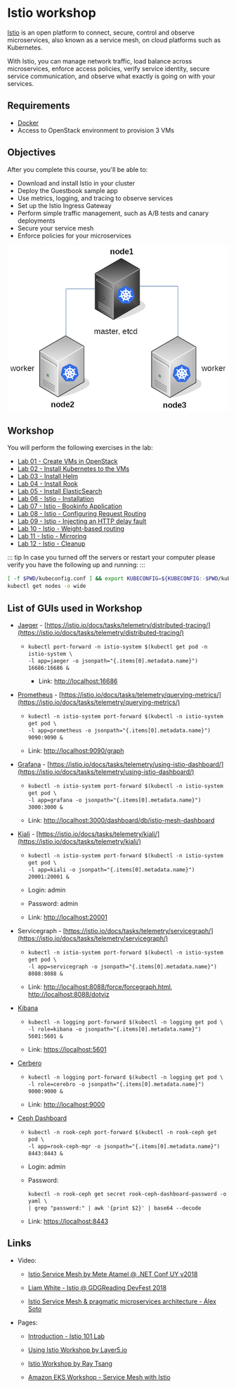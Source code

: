 # Istio workshop

[Istio](https://istio.io/) is an open platform to connect, secure, control
and observe microservices, also known as a service mesh, on cloud platforms
such as Kubernetes.

With Istio, you can manage network traffic, load balance across microservices,
enforce access policies, verify service identity, secure service communication,
and observe what exactly is going on with your services.

## Requirements

* [Docker](https://www.docker.com/)
* Access to OpenStack environment to provision 3 VMs

## Objectives

After you complete this course, you'll be able to:

* Download and install Istio in your cluster
* Deploy the Guestbook sample app
* Use metrics, logging, and tracing to observe services
* Set up the Istio Ingress Gateway
* Perform simple traffic management, such as A/B tests and canary deployments
* Secure your service mesh
* Enforce policies for your microservices

![Lab diagram](./lab-02/kubeadm_diagram.png "Lab diagram")

## Workshop

You will perform the following exercises in the lab:

* [Lab 01 - Create VMs in OpenStack](lab-01/README.md)
* [Lab 02 - Install Kubernetes to the VMs](lab-02/README.md)
* [Lab 03 - Install Helm](lab-03/README.md)
* [Lab 04 - Install Rook](lab-04/README.md)
* [Lab 05 - Install ElasticSearch](lab-05/README.md)
* [Lab 06 - Istio - Installation](lab-06/README.md)
* [Lab 07 - Istio - Bookinfo Application](lab-07/README.md)
* [Lab 08 - Istio - Configuring Request Routing](lab-08/README.md)
* [Lab 09 - Istio - Injecting an HTTP delay fault](lab-09/README.md)
* [Lab 10 - Istio - Weight-based routing](lab-10/README.md)
* [Lab 11 - Istio - Mirroring](lab-11/README.md)
* [Lab 12 - Istio - Cleanup](lab-12/README.md)

::: tip
In case you turned off the servers or restart your computer please verify you
have the following up and running:
:::

```bash
[ -f $PWD/kubeconfig.conf ] && export KUBECONFIG=${KUBECONFIG:-$PWD/kubeconfig.conf}
kubectl get nodes -o wide
```

## List of GUIs used in Workshop

* [Jaeger](https://www.jaegertracing.io/) - [https://istio.io/docs/tasks/telemetry/distributed-tracing/](https://istio.io/docs/tasks/telemetry/distributed-tracing/)

  * ```shell
    kubectl port-forward -n istio-system $(kubectl get pod -n istio-system \
    -l app=jaeger -o jsonpath="{.items[0].metadata.name}") 16686:16686 &
    ```

    * Link: [http://localhost:16686](http://localhost:16686)

* [Prometheus](https://prometheus.io/) - [https://istio.io/docs/tasks/telemetry/querying-metrics/](https://istio.io/docs/tasks/telemetry/querying-metrics/)

  * ```shell
    kubectl -n istio-system port-forward $(kubectl -n istio-system get pod \
    -l app=prometheus -o jsonpath="{.items[0].metadata.name}") 9090:9090 &
    ```

  * Link: [http://localhost:9090/graph](http://localhost:9090/graph)

* [Grafana](https://grafana.com/) - [https://istio.io/docs/tasks/telemetry/using-istio-dashboard/](https://istio.io/docs/tasks/telemetry/using-istio-dashboard/)

  * ```shell
    kubectl -n istio-system port-forward $(kubectl -n istio-system get pod \
    -l app=grafana -o jsonpath="{.items[0].metadata.name}") 3000:3000 &
    ```

  * Link: [http://localhost:3000/dashboard/db/istio-mesh-dashboard](http://localhost:3000/dashboard/db/istio-mesh-dashboard)

* [Kiali](https://www.kiali.io/) - [https://istio.io/docs/tasks/telemetry/kiali/](https://istio.io/docs/tasks/telemetry/kiali/)

  * ```shell
    kubectl -n istio-system port-forward $(kubectl -n istio-system get pod \
    -l app=kiali -o jsonpath="{.items[0].metadata.name}") 20001:20001 &
    ```

  * Login: admin

  * Password: admin

  * Link: [http://localhost:20001](http://localhost:20001)

* Servicegraph - [https://istio.io/docs/tasks/telemetry/servicegraph/](https://istio.io/docs/tasks/telemetry/servicegraph/)

  * ```shell
    kubectl -n istio-system port-forward $(kubectl -n istio-system get pod \
    -l app=servicegraph -o jsonpath="{.items[0].metadata.name}") 8088:8088 &
    ```

  * Link: [http://localhost:8088/force/forcegraph.html](http://localhost:8088/force/forcegraph.html),
    [http://localhost:8088/dotviz](http://localhost:8088/dotviz)

* [Kibana](https://www.elastic.co/products/kibana)

  * ```shell
    kubectl -n logging port-forward $(kubectl -n logging get pod \
    -l role=kibana -o jsonpath="{.items[0].metadata.name}") 5601:5601 &
    ```

  * Link: [https://localhost:5601](https://localhost:5601)

* [Cerbero](https://github.com/lmenezes/cerebro)

  * ```shell
    kubectl -n logging port-forward $(kubectl -n logging get pod \
    -l role=cerebro -o jsonpath="{.items[0].metadata.name}") 9000:9000 &
    ```

  * Link: [http://localhost:9000](http://localhost:9000)

* [Ceph Dashboard](http://docs.ceph.com/docs/mimic/mgr/dashboard/)

  * ```shell
    kubectl -n rook-ceph port-forward $(kubectl -n rook-ceph get pod \
    -l app=rook-ceph-mgr -o jsonpath="{.items[0].metadata.name}") 8443:8443 &
    ```

  * Login: admin

  * Password:
    ```shell
    kubectl -n rook-ceph get secret rook-ceph-dashboard-password -o yaml \
    | grep "password:" | awk '{print $2}' | base64 --decode
    ```

  * Link: [https://localhost:8443](https://localhost:8443)

## Links

* Video:

  * [Istio Service Mesh by Mete Atamel @ .NET Conf UY v2018](https://www.youtube.com/watch?v=sh0F7FMFVSI)

  * [Liam White - Istio @ GDGReading DevFest 2018](https://www.youtube.com/watch?v=RVScqW8_liw)

  * [Istio Service Mesh & pragmatic microservices architecture - Álex Soto](https://www.youtube.com/watch?v=OAW5rbttic0)

* Pages:

  * [Introduction - Istio 101 Lab](https://istio101.gitbook.io/lab/workshop/)

  * [Using Istio Workshop by Layer5.io](https://github.com/leecalcote/istio-service-mesh-workshop)

  * [Istio Workshop by Ray Tsang](https://github.com/retroryan/istio-workshop)

  * [Amazon EKS Workshop - Service Mesh with Istio](https://eksworkshop.com/servicemesh/)
